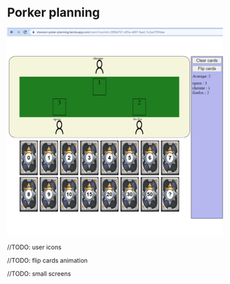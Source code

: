 # Porker planning

![](img/overview.png)

//TODO: user icons

//TODO: flip cards animation

//TODO: small screens
